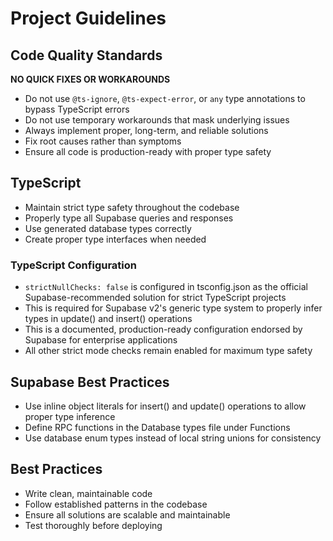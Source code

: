 # Project Guidelines

## Code Quality Standards

**NO QUICK FIXES OR WORKAROUNDS**

- Do not use `@ts-ignore`, `@ts-expect-error`, or `any` type annotations to bypass TypeScript errors
- Do not use temporary workarounds that mask underlying issues
- Always implement proper, long-term, and reliable solutions
- Fix root causes rather than symptoms
- Ensure all code is production-ready with proper type safety

## TypeScript

- Maintain strict type safety throughout the codebase
- Properly type all Supabase queries and responses
- Use generated database types correctly
- Create proper type interfaces when needed

### TypeScript Configuration

- `strictNullChecks: false` is configured in tsconfig.json as the official Supabase-recommended solution for strict TypeScript projects
- This is required for Supabase v2's generic type system to properly infer types in update() and insert() operations
- This is a documented, production-ready configuration endorsed by Supabase for enterprise applications
- All other strict mode checks remain enabled for maximum type safety

## Supabase Best Practices

- Use inline object literals for insert() and update() operations to allow proper type inference
- Define RPC functions in the Database types file under Functions
- Use database enum types instead of local string unions for consistency

## Best Practices

- Write clean, maintainable code
- Follow established patterns in the codebase
- Ensure all solutions are scalable and maintainable
- Test thoroughly before deploying
